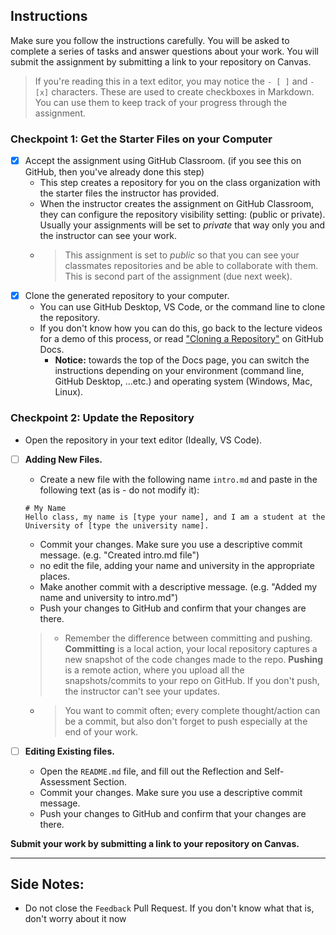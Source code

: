 ## Instructions
Make sure you follow the instructions carefully. You will be asked to complete a series of tasks and answer questions about your work. You will submit the assignment by submitting a link to your repository on Canvas.

> If you're reading this in a text editor, you may notice the `- [ ]` and `- [x]` characters. These are used to create checkboxes in Markdown. You can use them to keep track of your progress through the assignment.
### Checkpoint 1: Get the Starter Files on your Computer
- [x] Accept the assignment using GitHub Classroom. (if you see this on GitHub, then you've already done this step)
   - This step creates a repository for you on the class organization with the starter files the instructor has provided.
   - When the instructor creates the assignment on GitHub Classroom, they can configure the repository visibility setting: (public or private). Usually your assignments will be set to _private_ that way only you and the instructor can see your work.
   - > This assignment is set to _public_ so that you can see your classmates repositories and be able to collaborate with them. This is second part of the assignment (due next week).
- [x] Clone the generated repository to your computer.
   - You can use GitHub Desktop, VS Code, or the command line to clone the repository.
  - If you don't know how you can do this, go back to the lecture videos for a demo of this process, or read ["Cloning a Repository"](https://docs.github.com/en/repositories/creating-and-managing-repositories/cloning-a-repository?tool=webui) on GitHub Docs.
    - **Notice:** towards the top of the Docs page, you can switch the instructions depending on your environment (command line, GitHub Desktop, ...etc.) and operating system (Windows, Mac, Linux).

### Checkpoint 2: Update the Repository
  - Open the repository in your text editor (Ideally, VS Code).
  - [ ] **Adding New Files.**
    - Create a new file with the following name `intro.md` and paste in the following text (as is - do not modify it):
    
    ```
    # My Name
    Hello class, my name is [type your name], and I am a student at the University of [type the university name].
    ```
    - Commit your changes. Make sure you use a descriptive commit message. (e.g. "Created intro.md file")
    - no edit the file, adding your name and university in the appropriate places.
    - Make another commit with a descriptive message. (e.g. "Added my name and university to intro.md")
    - Push your changes to GitHub and confirm that your changes are there.
    > -  Remember the difference between committing and pushing. **Committing** is a local action, your local repository captures a new snapshot of the code changes made to the repo. **Pushing** is a remote action, where you upload all the snapshots/commits to your repo on GitHub. If you don't push, the instructor can't see your updates.
    - > You want to commit often; every complete thought/action can be a commit, but also don't forget to push especially at the end of your work.
  - [ ] **Editing Existing files.**
    - Open the `README.md` file, and fill out the Reflection and Self-Assessment Section.
    - Commit your changes. Make sure you use a descriptive commit message.
    - Push your changes to GitHub and confirm that your changes are there.

**Submit your work by submitting a link to your repository on Canvas.**

--------
## Side Notes:
- Do not close the `Feedback` Pull Request. If you don't know what that is, don't worry about it now